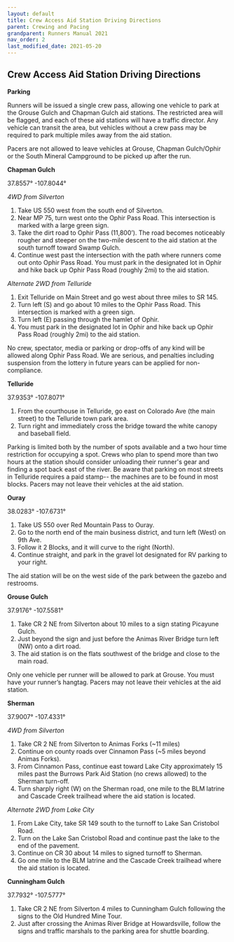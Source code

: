 ```yaml
---
layout: default
title: Crew Access Aid Station Driving Directions
parent: Crewing and Pacing
grandparent: Runners Manual 2021
nav_order: 2
last_modified_date: 2021-05-20
---
```


## Crew Access Aid Station Driving Directions

**Parking**
 
Runners will be issued a single crew pass, allowing one vehicle to park at the Grouse Gulch and Chapman Gulch aid stations. The restricted area will be flagged, and each of these aid stations will have a traffic director. Any vehicle can transit the area, but vehicles without a crew pass may be required to park multiple miles away from the aid station.
 
Pacers are not allowed to leave vehicles at Grouse, Chapman Gulch/Ophir or the South Mineral Campground to be picked up after the run.
 
**Chapman Gulch**

37.8557° -107.8044°
 
*4WD from Silverton*
1. Take US 550 west from the south end of Silverton. 
2. Near MP 75, turn west onto the Ophir Pass Road. This intersection is marked with a large green sign. 
3. Take the dirt road to Ophir Pass (11,800’). The road becomes noticeably rougher and steeper on the two-mile descent to the aid station at the south turnoff toward Swamp Gulch.
4. Continue west past the intersection with the path where runners come out onto Ophir Pass Road. You must park in the designated lot in Ophir and hike back up Ophir Pass Road (roughly 2mi) to the aid station.
 
*Alternate 2WD from Telluride*
1. Exit Telluride on Main Street and go west about three miles to SR 145. 
2. Turn left (S) and go about 10 miles to the Ophir Pass Road. This intersection is marked with a green sign. 
3. Turn left (E) passing through the hamlet of Ophir.
4. You must park in the designated lot in Ophir and hike back up Ophir Pass Road (roughly 2mi) to the aid station.
 
No crew, spectator, media or parking or drop-offs of any kind will be allowed along Ophir Pass Road. We are serious, and penalties including suspension from the lottery in future years can be applied for non-compliance.
 
**Telluride**

37.9353° -107.8071°
 
1. From the courthouse in Telluride, go east on Colorado Ave (the main street) to the Telluride town park area. 
2. Turn right and immediately cross the bridge toward the white canopy and baseball field. 
 
Parking is limited both by the number of spots available and a two hour time restriction for occupying a spot. Crews who plan to spend more than two hours at the station should consider unloading their runner's gear and finding a spot back east of the river. Be aware that parking on most streets in Telluride requires a paid stamp-- the machines are to be found in most blocks. Pacers may not leave their vehicles at the aid station.
 
**Ouray**

38.0283° -107.6731°

1. Take US 550 over Red Mountain Pass to Ouray. 
2. Go to the north end of the main business district, and turn left (West) on 9th Ave. 
3. Follow it 2 Blocks, and it will curve to the right (North). 
4. Continue straight, and park in the gravel lot designated for RV parking to your right. 
 
The aid station will be on the west side of the park between the gazebo and restrooms.
 
**Grouse Gulch**

37.9176° -107.5581°

1. Take CR 2 NE from Silverton about 10 miles to a sign stating Picayune Gulch. 
2. Just beyond the sign and just before the Animas River Bridge turn left (NW) onto a dirt road. 
3. The aid station is on the flats southwest of the bridge and close to the main road. 
 
Only one vehicle per runner will be allowed to park at Grouse. You must have your runner’s hangtag. Pacers may not leave their vehicles at the aid station.
 
**Sherman**

37.9007° -107.4331°
 
*4WD from Silverton*
1. Take CR 2 NE from Silverton to Animas Forks (~11 miles) 
2. Continue on county roads over Cinnamon Pass (~5 miles beyond Animas Forks).
3. From Cinnamon Pass, continue east toward Lake City approximately 15 miles past the Burrows Park Aid Station (no crews allowed) to the Sherman turn-off. 
4. Turn sharply right (W) on the Sherman road, one mile to the BLM latrine and Cascade Creek trailhead where the aid station is located.
 
*Alternate 2WD from Lake City*
1. From Lake City, take SR 149 south to the turnoff to Lake San Cristobol Road. 
2. Turn on the Lake San Cristobol Road and continue past the lake to the end of the pavement. 
3. Continue on CR 30 about 14 miles to signed turnoff to Sherman. 
4. Go one mile to the BLM latrine and the Cascade Creek trailhead where the aid station is located.
 
**Cunningham Gulch**

37.7932° -107.5777°

1. Take CR 2 NE from Silverton 4 miles to Cunningham Gulch following the signs to the Old Hundred Mine Tour.
2. Just after crossing the Animas River Bridge at Howardsville, follow the signs and traffic marshals to the parking area for shuttle boarding.

